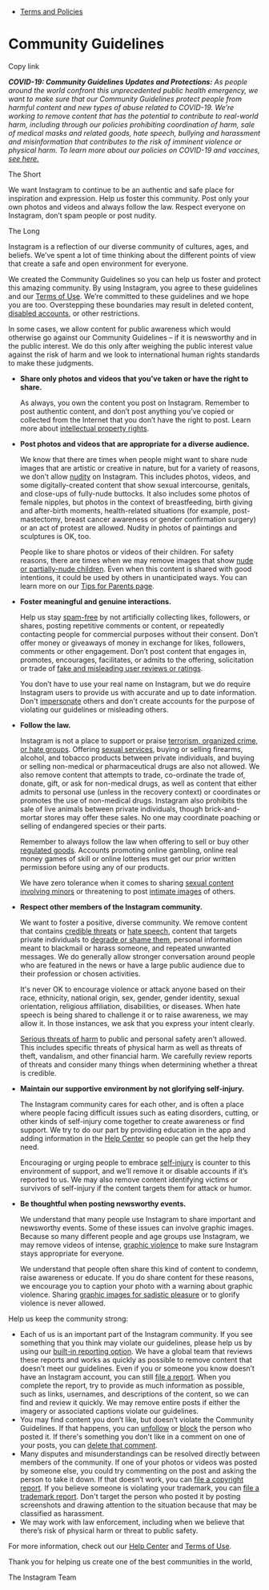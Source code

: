 *   [Terms and Policies](https://help.instagram.com/1417489251945243/?helpref=breadcrumb)

Community Guidelines
====================

Copy link

_**COVID-19: Community Guidelines Updates and Protections:** As people around the world confront this unprecedented public health emergency, we want to make sure that our Community Guidelines protect people from harmful content and new types of abuse related to COVID-19. We’re working to remove content that has the potential to contribute to real-world harm, including through our policies prohibiting coordination of harm, sale of medical masks and related goods, hate speech, bullying and harassment and misinformation that contributes to the risk of imminent violence or physical harm. To learn more about our policies on COVID-19 and vaccines, [see here.](https://help.instagram.com/697825587576762?helpref=faq_content)_

The Short

We want Instagram to continue to be an authentic and safe place for inspiration and expression. Help us foster this community. Post only your own photos and videos and always follow the law. Respect everyone on Instagram, don’t spam people or post nudity.

The Long

Instagram is a reflection of our diverse community of cultures, ages, and beliefs. We’ve spent a lot of time thinking about the different points of view that create a safe and open environment for everyone.

We created the Community Guidelines so you can help us foster and protect this amazing community. By using Instagram, you agree to these guidelines and our [Terms of Use](https://www.instagram.com/legal/terms). We’re committed to these guidelines and we hope you are too. Overstepping these boundaries may result in deleted content, [disabled accounts](https://help.instagram.com/366993040048856?helpref=faq_content), or other restrictions.

In some cases, we allow content for public awareness which would otherwise go against our Community Guidelines – if it is newsworthy and in the public interest. We do this only after weighing the public interest value against the risk of harm and we look to international human rights standards to make these judgments.

*   **Share only photos and videos that you’ve taken or have the right to share.**
    
    As always, you own the content you post on Instagram. Remember to post authentic content, and don’t post anything you’ve copied or collected from the Internet that you don’t have the right to post. Learn more about [intellectual property rights](https://help.instagram.com/126382350847838?helpref=faq_content).
    
*   **Post photos and videos that are appropriate for a diverse audience.**
    
    We know that there are times when people might want to share nude images that are artistic or creative in nature, but for a variety of reasons, we don’t allow [nudity](https://l.instagram.com/?u=https%3A%2F%2Fwww.facebook.com%2Fcommunitystandards%2Fadult_nudity_sexual_activity&e=AT1fYXgNvFnroyJ2teyWu-RFrm0EBoIjbe8Kx3qxltmXmEgri80oSLbGstqvEA1-_b_Xywr7jjsPMvUIclAYKTfiAIJZb-PXVKmom2hmYaTAuy8XRFZxtYCdDNFJfuXQmfHZ1yCgRa_GoxqCTSceIYQpwqBin33DyjPqcg) on Instagram. This includes photos, videos, and some digitally-created content that show sexual intercourse, genitals, and close-ups of fully-nude buttocks. It also includes some photos of female nipples, but photos in the context of breastfeeding, birth giving and after-birth moments, health-related situations (for example, post-mastectomy, breast cancer awareness or gender confirmation surgery) or an act of protest are allowed. Nudity in photos of paintings and sculptures is OK, too.
    
    People like to share photos or videos of their children. For safety reasons, there are times when we may remove images that show [nude or partially-nude children](https://l.instagram.com/?u=https%3A%2F%2Fwww.facebook.com%2Fcommunitystandards%2Fchild_nudity_sexual_exploitation&e=AT1fYXgNvFnroyJ2teyWu-RFrm0EBoIjbe8Kx3qxltmXmEgri80oSLbGstqvEA1-_b_Xywr7jjsPMvUIclAYKTfiAIJZb-PXVKmom2hmYaTAuy8XRFZxtYCdDNFJfuXQmfHZ1yCgRa_GoxqCTSceIYQpwqBin33DyjPqcg). Even when this content is shared with good intentions, it could be used by others in unanticipated ways. You can learn more on our [Tips for Parents page](https://help.instagram.com/154475974694511/?helpref=faq_content).
    
*   **Foster meaningful and genuine interactions.**
    
    Help us stay [spam-free](https://l.instagram.com/?u=https%3A%2F%2Fwww.facebook.com%2Fcommunitystandards%2Fspam&e=AT1fYXgNvFnroyJ2teyWu-RFrm0EBoIjbe8Kx3qxltmXmEgri80oSLbGstqvEA1-_b_Xywr7jjsPMvUIclAYKTfiAIJZb-PXVKmom2hmYaTAuy8XRFZxtYCdDNFJfuXQmfHZ1yCgRa_GoxqCTSceIYQpwqBin33DyjPqcg) by not artificially collecting likes, followers, or shares, posting repetitive comments or content, or repeatedly contacting people for commercial purposes without their consent. Don’t offer money or giveaways of money in exchange for likes, followers, comments or other engagement. Don’t post content that engages in, promotes, encourages, facilitates, or admits to the offering, solicitation or trade of [fake and misleading user reviews or ratings](https://l.instagram.com/?u=https%3A%2F%2Fwww.facebook.com%2Fcommunitystandards%2Ffraud_deception&e=AT1fYXgNvFnroyJ2teyWu-RFrm0EBoIjbe8Kx3qxltmXmEgri80oSLbGstqvEA1-_b_Xywr7jjsPMvUIclAYKTfiAIJZb-PXVKmom2hmYaTAuy8XRFZxtYCdDNFJfuXQmfHZ1yCgRa_GoxqCTSceIYQpwqBin33DyjPqcg).
    
    You don’t have to use your real name on Instagram, but we do require Instagram users to provide us with accurate and up to date information. Don't [impersonate](https://l.instagram.com/?u=https%3A%2F%2Fwww.facebook.com%2Fcommunitystandards%2Fmisrepresentation&e=AT1fYXgNvFnroyJ2teyWu-RFrm0EBoIjbe8Kx3qxltmXmEgri80oSLbGstqvEA1-_b_Xywr7jjsPMvUIclAYKTfiAIJZb-PXVKmom2hmYaTAuy8XRFZxtYCdDNFJfuXQmfHZ1yCgRa_GoxqCTSceIYQpwqBin33DyjPqcg) others and don't create accounts for the purpose of violating our guidelines or misleading others.
    
*   **Follow the law.**
    
    Instagram is not a place to support or praise [terrorism, organized crime, or hate groups](https://l.instagram.com/?u=https%3A%2F%2Fwww.facebook.com%2Fcommunitystandards%2Fdangerous_individuals_organizations&e=AT1fYXgNvFnroyJ2teyWu-RFrm0EBoIjbe8Kx3qxltmXmEgri80oSLbGstqvEA1-_b_Xywr7jjsPMvUIclAYKTfiAIJZb-PXVKmom2hmYaTAuy8XRFZxtYCdDNFJfuXQmfHZ1yCgRa_GoxqCTSceIYQpwqBin33DyjPqcg). Offering [sexual services](https://l.instagram.com/?u=https%3A%2F%2Fwww.facebook.com%2Fcommunitystandards%2Fsexual_solicitation&e=AT1fYXgNvFnroyJ2teyWu-RFrm0EBoIjbe8Kx3qxltmXmEgri80oSLbGstqvEA1-_b_Xywr7jjsPMvUIclAYKTfiAIJZb-PXVKmom2hmYaTAuy8XRFZxtYCdDNFJfuXQmfHZ1yCgRa_GoxqCTSceIYQpwqBin33DyjPqcg), buying or selling firearms, alcohol, and tobacco products between private individuals, and buying or selling non-medical or pharmaceutical drugs are also not allowed. We also remove content that attempts to trade, co-ordinate the trade of, donate, gift, or ask for non-medical drugs, as well as content that either admits to personal use (unless in the recovery context) or coordinates or promotes the use of non-medical drugs. Instagram also prohibits the sale of live animals between private individuals, though brick-and-mortar stores may offer these sales. No one may coordinate poaching or selling of endangered species or their parts.
    
    Remember to always follow the law when offering to sell or buy other [regulated goods](https://l.instagram.com/?u=https%3A%2F%2Fwww.facebook.com%2Fcommunitystandards%2Fregulated_goods&e=AT1fYXgNvFnroyJ2teyWu-RFrm0EBoIjbe8Kx3qxltmXmEgri80oSLbGstqvEA1-_b_Xywr7jjsPMvUIclAYKTfiAIJZb-PXVKmom2hmYaTAuy8XRFZxtYCdDNFJfuXQmfHZ1yCgRa_GoxqCTSceIYQpwqBin33DyjPqcg). Accounts promoting online gambling, online real money games of skill or online lotteries must get our prior written permission before using any of our products.
    
    We have zero tolerance when it comes to sharing [sexual content involving minors](https://l.instagram.com/?u=https%3A%2F%2Fwww.facebook.com%2Fcommunitystandards%2Fchild_nudity_sexual_exploitation&e=AT1fYXgNvFnroyJ2teyWu-RFrm0EBoIjbe8Kx3qxltmXmEgri80oSLbGstqvEA1-_b_Xywr7jjsPMvUIclAYKTfiAIJZb-PXVKmom2hmYaTAuy8XRFZxtYCdDNFJfuXQmfHZ1yCgRa_GoxqCTSceIYQpwqBin33DyjPqcg) or threatening to post [intimate images](https://l.instagram.com/?u=https%3A%2F%2Fwww.facebook.com%2Fcommunitystandards%2Fsexual_exploitation_adults&e=AT1fYXgNvFnroyJ2teyWu-RFrm0EBoIjbe8Kx3qxltmXmEgri80oSLbGstqvEA1-_b_Xywr7jjsPMvUIclAYKTfiAIJZb-PXVKmom2hmYaTAuy8XRFZxtYCdDNFJfuXQmfHZ1yCgRa_GoxqCTSceIYQpwqBin33DyjPqcg) of others.
    
*   **Respect other members of the Instagram community.**
    
    We want to foster a positive, diverse community. We remove content that contains [credible threats](https://l.instagram.com/?u=https%3A%2F%2Fwww.facebook.com%2Fcommunitystandards%2Fcredible_violence&e=AT1fYXgNvFnroyJ2teyWu-RFrm0EBoIjbe8Kx3qxltmXmEgri80oSLbGstqvEA1-_b_Xywr7jjsPMvUIclAYKTfiAIJZb-PXVKmom2hmYaTAuy8XRFZxtYCdDNFJfuXQmfHZ1yCgRa_GoxqCTSceIYQpwqBin33DyjPqcg) or [hate speech](https://l.instagram.com/?u=https%3A%2F%2Fwww.facebook.com%2Fcommunitystandards%2Fhate_speech&e=AT1fYXgNvFnroyJ2teyWu-RFrm0EBoIjbe8Kx3qxltmXmEgri80oSLbGstqvEA1-_b_Xywr7jjsPMvUIclAYKTfiAIJZb-PXVKmom2hmYaTAuy8XRFZxtYCdDNFJfuXQmfHZ1yCgRa_GoxqCTSceIYQpwqBin33DyjPqcg), content that targets private individuals to [degrade or shame them](https://l.instagram.com/?u=https%3A%2F%2Fwww.facebook.com%2Fcommunitystandards%2Fbullying&e=AT1fYXgNvFnroyJ2teyWu-RFrm0EBoIjbe8Kx3qxltmXmEgri80oSLbGstqvEA1-_b_Xywr7jjsPMvUIclAYKTfiAIJZb-PXVKmom2hmYaTAuy8XRFZxtYCdDNFJfuXQmfHZ1yCgRa_GoxqCTSceIYQpwqBin33DyjPqcg), personal information meant to blackmail or harass someone, and repeated unwanted messages. We do generally allow stronger conversation around people who are featured in the news or have a large public audience due to their profession or chosen activities.
    
    It's never OK to encourage violence or attack anyone based on their race, ethnicity, national origin, sex, gender, gender identity, sexual orientation, religious affiliation, disabilities, or diseases. When hate speech is being shared to challenge it or to raise awareness, we may allow it. In those instances, we ask that you express your intent clearly.
    
    [Serious threats of harm](https://l.instagram.com/?u=https%3A%2F%2Fwww.facebook.com%2Fcommunitystandards%2Fcredible_violence&e=AT1fYXgNvFnroyJ2teyWu-RFrm0EBoIjbe8Kx3qxltmXmEgri80oSLbGstqvEA1-_b_Xywr7jjsPMvUIclAYKTfiAIJZb-PXVKmom2hmYaTAuy8XRFZxtYCdDNFJfuXQmfHZ1yCgRa_GoxqCTSceIYQpwqBin33DyjPqcg) to public and personal safety aren't allowed. This includes specific threats of physical harm as well as threats of theft, vandalism, and other financial harm. We carefully review reports of threats and consider many things when determining whether a threat is credible.
    
*   **Maintain our supportive environment by not glorifying self-injury.**
    
    The Instagram community cares for each other, and is often a place where people facing difficult issues such as eating disorders, cutting, or other kinds of self-injury come together to create awareness or find support. We try to do our part by providing education in the app and adding information in the [Help Center](https://help.instagram.com/) so people can get the help they need.
    
    Encouraging or urging people to embrace [self-injury](https://l.instagram.com/?u=https%3A%2F%2Fwww.facebook.com%2Fcommunitystandards%2Fsuicide_self_injury_violence&e=AT1fYXgNvFnroyJ2teyWu-RFrm0EBoIjbe8Kx3qxltmXmEgri80oSLbGstqvEA1-_b_Xywr7jjsPMvUIclAYKTfiAIJZb-PXVKmom2hmYaTAuy8XRFZxtYCdDNFJfuXQmfHZ1yCgRa_GoxqCTSceIYQpwqBin33DyjPqcg) is counter to this environment of support, and we’ll remove it or disable accounts if it’s reported to us. We may also remove content identifying victims or survivors of self-injury if the content targets them for attack or humor.
    
*   **Be thoughtful when posting newsworthy events.**
    
    We understand that many people use Instagram to share important and newsworthy events. Some of these issues can involve graphic images. Because so many different people and age groups use Instagram, we may remove videos of intense, [graphic violence](https://l.instagram.com/?u=https%3A%2F%2Fwww.facebook.com%2Fcommunitystandards%2Fgraphic_violence&e=AT1fYXgNvFnroyJ2teyWu-RFrm0EBoIjbe8Kx3qxltmXmEgri80oSLbGstqvEA1-_b_Xywr7jjsPMvUIclAYKTfiAIJZb-PXVKmom2hmYaTAuy8XRFZxtYCdDNFJfuXQmfHZ1yCgRa_GoxqCTSceIYQpwqBin33DyjPqcg) to make sure Instagram stays appropriate for everyone.
    
    We understand that people often share this kind of content to condemn, raise awareness or educate. If you do share content for these reasons, we encourage you to caption your photo with a warning about graphic violence. Sharing [graphic images for sadistic pleasure](https://l.instagram.com/?u=https%3A%2F%2Fwww.facebook.com%2Fcommunitystandards%2Fcruel_insensitive&e=AT1fYXgNvFnroyJ2teyWu-RFrm0EBoIjbe8Kx3qxltmXmEgri80oSLbGstqvEA1-_b_Xywr7jjsPMvUIclAYKTfiAIJZb-PXVKmom2hmYaTAuy8XRFZxtYCdDNFJfuXQmfHZ1yCgRa_GoxqCTSceIYQpwqBin33DyjPqcg) or to glorify violence is never allowed.
    

Help us keep the community strong:

*   Each of us is an important part of the Instagram community. If you see something that you think may violate our guidelines, please help us by using our [built-in reporting option](https://help.instagram.com/165828726894770?helpref=faq_content). We have a global team that reviews these reports and works as quickly as possible to remove content that doesn’t meet our guidelines. Even if you or someone you know doesn’t have an Instagram account, you can still [file a report](https://help.instagram.com/contact/383679321740945). When you complete the report, try to provide as much information as possible, such as links, usernames, and descriptions of the content, so we can find and review it quickly. We may remove entire posts if either the imagery or associated captions violate our guidelines.
*   You may find content you don’t like, but doesn’t violate the Community Guidelines. If that happens, you can [unfollow](https://help.instagram.com/286340048138725?helpref=faq_content) or [block](https://help.instagram.com/426700567389543/?helpref=faq_content) the person who posted it. If there's something you don't like in a comment on one of your posts, you can [delete that comment](https://help.instagram.com/289098941190483?helpref=faq_content).
*   Many disputes and misunderstandings can be resolved directly between members of the community. If one of your photos or videos was posted by someone else, you could try commenting on the post and asking the person to take it down. If that doesn’t work, you can [file a copyright report](https://help.instagram.com/126382350847838?helpref=faq_content). If you believe someone is violating your trademark, you can [file a trademark report](https://help.instagram.com/222826637847963?helpref=faq_content). Don't target the person who posted it by posting screenshots and drawing attention to the situation because that may be classified as harassment.
*   We may work with law enforcement, including when we believe that there’s risk of physical harm or threat to public safety.

For more information, check out our [Help Center](https://help.instagram.com/) and [Terms of Use](https://l.instagram.com/?u=http%3A%2F%2Finstagram.com%2Flegal%2Fterms%2F%23&e=AT1fYXgNvFnroyJ2teyWu-RFrm0EBoIjbe8Kx3qxltmXmEgri80oSLbGstqvEA1-_b_Xywr7jjsPMvUIclAYKTfiAIJZb-PXVKmom2hmYaTAuy8XRFZxtYCdDNFJfuXQmfHZ1yCgRa_GoxqCTSceIYQpwqBin33DyjPqcg).

Thank you for helping us create one of the best communities in the world,

The Instagram Team